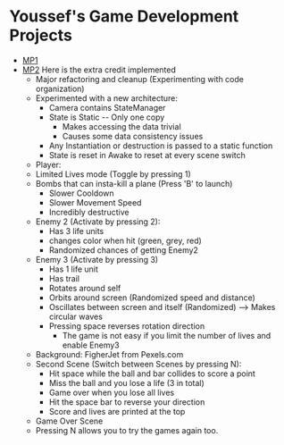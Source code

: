 # Youssef's Game Development Projects

- [MP1](MP1/)
- [MP2](MP2/) Here is the extra credit implemented
  -  Major refactoring and cleanup (Experimenting with code organization)
  -  Experimented with a new architecture:
     -  Camera contains StateManager
     -  State is Static -- Only one copy
        -  Makes accessing the data trivial
        -  Causes some data consistency issues
     -  Any Instantiation or destruction is passed to a static function
     -  State is reset in Awake to reset at every scene switch
  -  Player:
    - Limited Lives mode (Toggle by pressing 1)
    - Bombs that can insta-kill a plane (Press 'B' to launch)
      - Slower Cooldown
      - Slower Movement Speed
      - Incredibly destructive
  - Enemy 2 (Activate by pressing 2):
    - Has 3 life units
    - changes color when hit (green, grey, red)
    - Randomized chances of getting Enemy2
  - Enemy 3 (Activate by pressing 3)
    - Has 1 life unit
    - Has trail
    - Rotates around self
    - Orbits around screen (Randomized speed and distance)
    - Oscillates between screen and itself (Randomized) --> Makes circular waves
    - Pressing space reverses rotation direction
      - The game is not easy if you limit the number of lives and enable Enemy3
  - Background: FigherJet from Pexels.com
  - Second Scene (Switch between Scenes by pressing N):
    - Hit space while the ball and bar collides to score a point
    - Miss the ball and you lose a life (3 in total)
    - Game over when you lose all lives
    - Hit the space bar to reverse your direction
    - Score and lives are printed at the top
  - Game Over Scene
  - Pressing N allows you to try the games again too.

